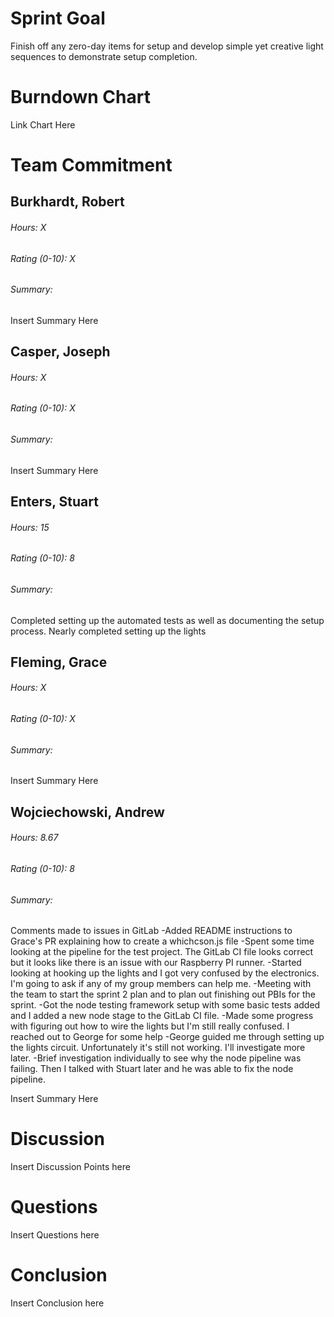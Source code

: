 # Sprint Goal

Finish off any zero-day items for setup and develop simple yet creative light sequences to demonstrate setup completion.

# Burndown Chart

Link Chart Here

# Team Commitment

## Burkhardt, Robert
###### Hours: X
###### Rating (0-10): X
###### Summary:

Insert Summary Here

## Casper, Joseph
###### Hours: X
###### Rating (0-10): X
###### Summary:

Insert Summary Here

## Enters, Stuart
###### Hours: 15
###### Rating (0-10): 8
###### Summary:

Completed setting up the automated tests as well as documenting the setup process. Nearly completed setting up the lights

## Fleming, Grace
###### Hours: X
###### Rating (0-10): X
###### Summary:

Insert Summary Here

## Wojciechowski, Andrew
###### Hours: 8.67
###### Rating (0-10): 8
###### Summary:
Comments made to issues in GitLab
-Added README instructions to Grace's PR explaining how to create a whichcson.js file
-Spent some time looking at the pipeline for the test project. The GitLab CI file looks correct but it looks like there is an issue with our Raspberry PI runner.
-Started looking at hooking up the lights and I got very confused by the electronics. I'm going to ask if any of my group members can help me.
-Meeting with the team to start the sprint 2 plan and to plan out finishing out PBIs for the sprint.
-Got the node testing framework setup with some basic tests added and I added a new node stage to the GitLab CI file.
-Made some progress with figuring out how to wire the lights but I'm still really confused. I reached out to George for some help
-George guided me through setting up the lights circuit. Unfortunately it's still not working. I'll investigate more later.
-Brief investigation individually to see why the node pipeline was failing. Then I talked with Stuart later and he was able to fix the node pipeline.

Insert Summary Here

# Discussion

Insert Discussion Points here

# Questions

Insert Questions here

# Conclusion

Insert Conclusion here
